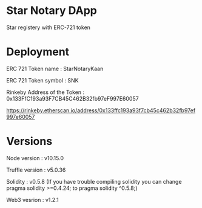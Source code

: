 
# Star Notary DApp

Star registery with ERC-721 token 

# Deployment

ERC 721 Token name : StarNotaryKaan

ERC 721 Token symbol : SNK

Rinkeby Address of the Token  :  0x133FfC193a93F7CB45C462B32fb97eF997E60057

https://rinkeby.etherscan.io/address/0x133ffc193a93f7cb45c462b32fb97ef997e60057 

# Versions

Node version : v10.15.0

Truffle version : v5.0.36

Solidity : v0.5.8 (If you have trouble compiling solidity you can change pragma solidity >=0.4.24; to pragma solidity ^0.5.8;)

Web3 vesrion : v1.2.1
